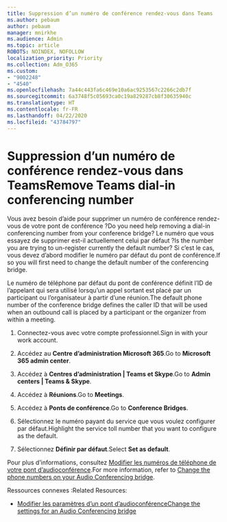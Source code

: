 ```yaml
---
title: Suppression d’un numéro de conférence rendez-vous dans Teams
ms.author: pebaum
author: pebaum
manager: mnirkhe
ms.audience: Admin
ms.topic: article
ROBOTS: NOINDEX, NOFOLLOW
localization_priority: Priority
ms.collection: Adm_O365
ms.custom:
- "9002248"
- "4540"
ms.openlocfilehash: 7a44c443fa6c469e10a6ac9253567c2266c2db7f
ms.sourcegitcommit: 6a3748f5c05693ca0c19a829287cb8f30635940c
ms.translationtype: HT
ms.contentlocale: fr-FR
ms.lasthandoff: 04/22/2020
ms.locfileid: "43784797"
---
```

# <a name="remove-teams-dial-in-conferencing-number"></a><span data-ttu-id="932f6-102">Suppression d’un numéro de conférence rendez-vous dans Teams</span><span class="sxs-lookup"><span data-stu-id="932f6-102">Remove Teams dial-in conferencing number</span></span>

<span data-ttu-id="932f6-103">Vous avez besoin d’aide pour supprimer un numéro de conférence rendez-vous de votre pont de conférence ?</span><span class="sxs-lookup"><span data-stu-id="932f6-103">Do you need help removing a dial-in conferencing number from your conference bridge?</span></span> <span data-ttu-id="932f6-104">Le numéro que vous essayez de supprimer est-il actuellement celui par défaut ?</span><span class="sxs-lookup"><span data-stu-id="932f6-104">Is the number you are trying to un-register currently the default number?</span></span> <span data-ttu-id="932f6-105">Si c’est le cas, vous devez d’abord modifier le numéro par défaut du pont de conférence.</span><span class="sxs-lookup"><span data-stu-id="932f6-105">If so you will first need to change the default number of the conferencing bridge.</span></span>

<span data-ttu-id="932f6-106">Le numéro de téléphone par défaut du pont de conférence définit l’ID de l’appelant qui sera utilisé lorsqu’un appel sortant est placé par un participant ou l’organisateur à partir d’une réunion.</span><span class="sxs-lookup"><span data-stu-id="932f6-106">The default phone number of the conference bridge defines the caller ID that will be used when an outbound call is placed by a participant or the organizer from within a meeting.</span></span>

1. <span data-ttu-id="932f6-107">Connectez-vous avec votre compte professionnel.</span><span class="sxs-lookup"><span data-stu-id="932f6-107">Sign in with your work account.</span></span>

2. <span data-ttu-id="932f6-108">Accédez au **Centre d’administration Microsoft 365**.</span><span class="sxs-lookup"><span data-stu-id="932f6-108">Go to **Microsoft 365 admin center**.</span></span>

3. <span data-ttu-id="932f6-109">Accédez à **Centres d’administration | Teams et Skype**.</span><span class="sxs-lookup"><span data-stu-id="932f6-109">Go to **Admin centers | Teams & Skype**.</span></span>

4. <span data-ttu-id="932f6-110">Accédez à **Réunions**.</span><span class="sxs-lookup"><span data-stu-id="932f6-110">Go to **Meetings**.</span></span>

5. <span data-ttu-id="932f6-111">Accédez à **Ponts de conférence**.</span><span class="sxs-lookup"><span data-stu-id="932f6-111">Go to **Conference Bridges**.</span></span>

6. <span data-ttu-id="932f6-112">Sélectionnez le numéro payant du service que vous voulez configurer par défaut.</span><span class="sxs-lookup"><span data-stu-id="932f6-112">Highlight the service toll number that you want to configure as the default.</span></span>

7. <span data-ttu-id="932f6-113">Sélectionnez **Définir par défaut**.</span><span class="sxs-lookup"><span data-stu-id="932f6-113">Select **Set as default**.</span></span>

<span data-ttu-id="932f6-114">Pour plus d’informations, consultez [Modifier les numéros de téléphone de votre pont d’audioconférence](https://docs.microsoft.com/microsoftteams/change-the-phone-numbers-on-your-audio-conferencing-bridge).</span><span class="sxs-lookup"><span data-stu-id="932f6-114">For more information, refer to [Change the phone numbers on your Audio Conferencing bridge](https://docs.microsoft.com/microsoftteams/change-the-phone-numbers-on-your-audio-conferencing-bridge).</span></span>

<span data-ttu-id="932f6-115">Ressources connexes :</span><span class="sxs-lookup"><span data-stu-id="932f6-115">Related Resources:</span></span>

- [<span data-ttu-id="932f6-116">Modifier les paramètres d’un pont d’audioconférence</span><span class="sxs-lookup"><span data-stu-id="932f6-116">Change the settings for an Audio Conferencing bridge</span></span>](https://docs.microsoft.com/microsoftteams/change-the-settings-for-an-audio-conferencing-bridge)
